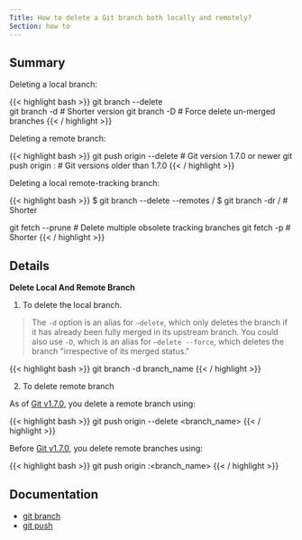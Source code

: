 ```yaml
---
Title: How to delete a Git branch both locally and remotely?
Section: how to
---
```


## Summary

Deleting a local branch:

{{< highlight bash >}}
git branch --delete <branch>  
git branch -d <branch>        # Shorter version
git branch -D <branch>        # Force delete un-merged branches
{{< / highlight >}}

Deleting a remote branch:

{{< highlight bash >}}
git push origin --delete <branch>  # Git version 1.7.0 or newer
git push origin :<branch>          # Git versions older than 1.7.0
{{< / highlight >}}


Deleting a local remote-tracking branch:

{{< highlight bash >}}
$ git branch --delete --remotes <remote>/<branch>
$ git branch -dr <remote>/<branch> # Shorter

git fetch <remote> --prune # Delete multiple obsolete tracking branches
git fetch <remote> -p      # Shorter
{{< / highlight >}}

## Details

**Delete Local And Remote Branch**

1. To delete the local branch.

> The `-d` option is an alias for `—delete`, which only deletes the branch if it has already been fully merged in its upstream branch. You could also use `-D`, which is an alias for `—delete --force`, which deletes the branch "irrespective of its merged status."

{{< highlight bash >}}
git branch -d branch_name
{{< / highlight >}}

2. To delete remote branch

As of [Git v1.7.0](https://github.com/gitster/git/blob/master/Documentation/RelNotes/1.7.0.txt), you delete a remote branch using:

{{< highlight bash >}}
git push origin --delete <branch_name>
{{< / highlight >}}

Before [Git v1.7.0](https://github.com/gitster/git/blob/master/Documentation/RelNotes/1.5.0.txt), you delete remote branches using:

{{< highlight bash >}}
git push origin :<branch_name>
{{< / highlight >}}


## Documentation

- [git branch](/documentation/latest/git-branch/)
- [git push](/documentation/latest/git-push/)
